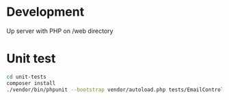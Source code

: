 # Development

Up server with PHP on /web directory

# Unit test

```bash
cd unit-tests
composer install
./vendor/bin/phpunit --bootstrap vendor/autoload.php tests/EmailControllerTest
```